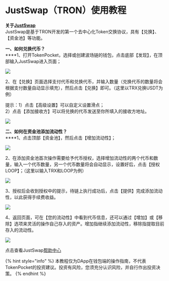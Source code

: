 # JustSwap（TRON）使用教程

**关于**[**JustSwap**](https://justswap.io/#/home)\
JustSwap是基于TRON开发的第一个去中心化Token交换协议，具有【兑换】、【资金池】等功能。

**一、如何兑换代币？**\
****1、打开TokenPocket，选择或创建波场链的钱包，点击底部【发现】，在顶部输入JustSwap进入页面；

![](<../.gitbook/assets/1 (37).png>)

2、在【兑换】页面选择支付代币和兑换代币，并输入数量（兑换代币的数量将会根据支付数量自动显示填充），然后点击【兑换】即可。（这里以TRX兑换USDT为例）

提示：1）点击【高级设置】可以自定义设置滑点；\
2）点击【添加接收方】可以将兑换的代币发送至你所填入的接收方地址。

![](<../.gitbook/assets/2 (4).jpg>)

**二、如何在资金池添加流动性？**\
****1、点击顶部【资金池】，然后点击【增加流动性】；

![](../.gitbook/assets/3.png)

2、在添加资金池首次操作需要给予代币授权，选择增加流动性的两个代币和数量，输入一个代币数量，另一个代币数量将会自动显示，设置好后，点击【授权LOOP】；（这里以输入TRX和LOOP为例）

![](<../.gitbook/assets/4 (1).png>)

3、授权后会收到授权中的提示，待链上执行成功后，点击【提供】完成添加流动性，以此获得手续费收益。

![](<../.gitbook/assets/5 (2).png>)

4、返回页面，可在【您的流动性】中看到代币信息，还可以通过【增加】或【移除】选项来灵活的操作自己存入的资产。增加指继续添加流动性，移除指提取目前存入的流动性。

![](<../.gitbook/assets/6 (1).png>)

点击查看JustSwap[帮助中心](https://justswap.zendesk.com/hc/zh-cn)

{% hint style="info" %}
本教程仅为DApp在钱包端的操作指南，不代表TokenPocket的投资建议。投资有风险，您须充分认识风险，并自行作出投资决策。
{% endhint %}
